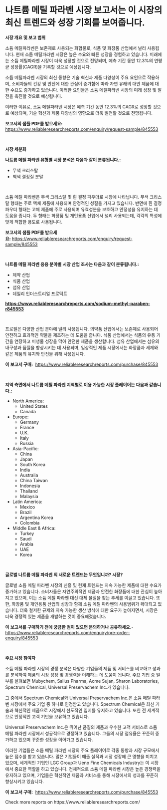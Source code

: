 <p><h1>나트륨 메틸 파라벤 시장 보고서는 이 시장의 최신 트렌드와 성장 기회를 보여줍니다.</h1></p><p><strong>시장 개요 및 보고 범위</strong></p>
<p><p>소듐 메틸파라벤은 보존제로 사용되는 화합물로, 식품 및 화장품 산업에서 널리 사용됩니다. 현재 소듐 메틸파라벤 시장은 높은 수요와 빠른 성장을 경험하고 있습니다. 미래에는 소듐 메틸파라벤 시장이 더욱 성장할 것으로 전망되며, 예측 기간 동안 12.3%의 연평균 성장률(CAGR)을 기록할 것으로 예상됩니다.</p><p>소듐 메틸파라벤 시장의 최신 동향은 기술 혁신과 제품 다양성이 주요 요인으로 작용하며, 소비자들의 건강 및 안전에 대한 관심이 증가함에 따라 자연 유래의 대안 제품에 대한 수요도 증가하고 있습니다. 이러한 요인들은 소듐 메틸파라벤 시장의 미래 성장 및 발전을 촉진할 것으로 예상됩니다.</p><p>이러한 이유로, 소듐 메틸파라벤 시장은 예측 기간 동안 12.3%의 CAGR로 성장할 것으로 예상되며, 기술 혁신과 제품 다양성의 영향으로 더욱 발전할 것으로 전망됩니다.</p></p>
<p><strong>보고서의 샘플 PDF를 받으세요:</strong> <a href="https://www.reliableresearchreports.com/enquiry/request-sample/845553">https://www.reliableresearchreports.com/enquiry/request-sample/845553</a></p>
<p>&nbsp;</p>
<p><strong>시장 세분화</strong></p>
<p><strong>나트륨 메틸 파라벤 유형별 시장 분석은 다음과 같이 분류됩니다.:</strong></p>
<p><ul><li>무색 크리스탈</li><li>백색 결정질 분말</li></ul></p>
<p>&nbsp;</p>
<p><p>소듐 메틸 파라벤은 무색 크리스탈 및 흰 결정 파우더로 시장에 나타납니다. 무색 크리스탈 형태는 주로 액체 제품에 사용되며 안정적인 성질을 가지고 있습니다. 반면에 흰 결정 파우더 형태는 고체 제품에 주로 사용되며 유효성분을 보호하고 안정성을 유지하는 데 도움을 줍니다. 두 형태는 화장품 및 개인용품 산업에서 널리 사용되는데, 각각의 특성에 맞게 적합한 용도로 사용됩니다.</p></p>
<p><strong>보고서의 샘플 PDF를 받으세요:</strong>&nbsp;<a href="https://www.reliableresearchreports.com/enquiry/request-sample/845553">https://www.reliableresearchreports.com/enquiry/request-sample/845553</a></p>
<p>&nbsp;</p>
<p><strong> 나트륨 메틸 파라벤 응용 분야별 시장 산업 조사는 다음과 같이 분류됩니다.:</strong></p>
<p><ul><li>제약 산업</li><li>식품 산업</li><li>섬유 산업</li><li>데일리 인더스트리얼 프로덕트</li></ul></p>
<p><strong><a href="https://www.reliableresearchreports.com/sodium-methyl-paraben-r845553">https://www.reliableresearchreports.com/sodium-methyl-paraben-r845553</a></strong></p>
<p>&nbsp;</p>
<p><p>프로필은 다양한 산업 분야에 널리 사용됩니다. 의약품 산업에서는 보존제로 사용되어 안전하고 효과적인 약물을 제조하는 데 도움을 줍니다. 식품 산업에서는 식품의 유통 기간을 연장하고 미생물 성장을 막아 안전한 제품을 생산합니다. 섬유 산업에서는 섬유의 내구성과 품질을 향상시키는 데 사용되며, 일상적인 제품 시장에서는 화장품과 세제와 같은 제품의 유지와 안전을 위해 사용됩니다.</p></p>
<p><strong>이 보고서 구매:</strong>&nbsp; <a href="https://www.reliableresearchreports.com/purchase/845553">https://www.reliableresearchreports.com/purchase/845553</a></p>
<p>&nbsp;</p>
<p><strong>지역 측면에서 나트륨 메틸 파라벤 지역별로 이용 가능한 시장 플레이어는 다음과 같습니다.:</strong></p>
<p><ul>
    <li>
        North America:
        <ul>
            <li>United States</li>
            <li>Canada</li>
        </ul>
    </li>
    <li>
        Europe:
        <ul>
            <li>Germany</li>
            <li>France</li>
            <li>U.K.</li>
            <li>Italy</li>
            <li>Russia</li>
        </ul>
    </li>
    <li>
        Asia-Pacific:
        <ul>
            <li>China</li>
            <li>Japan</li>
            <li>South Korea</li>
            <li>India</li>
            <li>Australia</li>
            <li>China Taiwan</li>
            <li>Indonesia</li>
            <li>Thailand</li>
            <li>Malaysia</li>
        </ul>
    </li>
    <li>
        Latin America:
        <ul>
            <li>Mexico</li>
            <li>Brazil</li>
            <li>Argentina Korea</li>
            <li>Colombia</li>
        </ul>
    </li>
    <li>
        Middle East & Africa:
        <ul>
            <li>Turkey</li>
            <li>Saudi</li>
            <li>Arabia</li>
            <li>UAE</li>
            <li>Korea</li>
        </ul>
    </li>
    </ul></p>
<p>&nbsp;</p>
<p><strong>글로벌 나트륨 메틸 파라벤 의 새로운 트렌드는 무엇입니까? 시장?</strong></p>
<p><p>글로벌 소듐 메틸 파라벤 시장의 신흥 및 현재 트렌드는 지속 가능한 제품에 대한 수요가 증가하고 있습니다. 소비자들은 자연주의적인 제품과 안전한 화장품에 대한 관심이 높아지고 있으며, 이는 소듐 메틸 파라벤 대신 대체 물질을 찾는 추세를 이끌고 있습니다. 또한, 화장품 및 개인용품 산업의 성장과 함께 소듐 메틸 파라벤의 사용범위가 확대되고 있습니다. 더욱 철저한 규제와 지속 가능한 생산 방식에 대한 요구가 높아지면서, 시장은 더욱 경쟁력 있는 제품을 개발하는 것이 중요해졌습니다.</p></p>
<p><strong>이 보고서를 구매하기 전에 궁금한 점이 있으면 문의하거나 공유하세요.</strong>- <a href="https://www.reliableresearchreports.com/enquiry/pre-order-enquiry/845553">https://www.reliableresearchreports.com/enquiry/pre-order-enquiry/845553</a></p>
<p>&nbsp;</p>
<p><strong>주요 시장 참여자</strong></p>
<p><p>소듐 메틸 파라벤 시장의 경쟁 분석은 다양한 기업들의 제품 및 서비스를 비교하고 성과를 분석하여 제품의 시장 성장 및 경쟁력을 이해하는 데 도움이 됩니다. 주요 기업 중 일부를 살펴보면 Mubychem, Salius Pharma, Acme Sujan, Sharon Laboratories, Spectrum Chemical, Universal Preservachem Inc.가 있습니다.</p><p>그 중에서 Spectrum Chemical와 Universal Preservachem Inc.은 소듐 메틸 파라벤 시장에서 주요 기업 중 하나로 인정받고 있습니다. Spectrum Chemical은 최신 기술과 혁신적인 제품으로 시장에서 선도적인 입지를 유지하고 있습니다. 또한 전 세계적으로 안정적인 고객 기반을 보유하고 있습니다.</p><p>Universal Preservachem Inc.은 뛰어난 품질의 제품과 우수한 고객 서비스로 소듐 메틸 파라벤 시장에서 성공적으로 경쟁하고 있습니다. 그들의 시장 점유율은 꾸준히 증가하고 있으며 꾸준한 성장을 이어가고 있습니다.</p><p>이러한 기업들은 소듐 메틸 파라벤 시장의 주요 플레이어로 각종 동향과 시장 규모에서 높은 점수를 받고 있습니다. 많은 기업들이 매출 실적과 시장 성장에 큰 영향을 미치고 있으며, 세계적인 기업인 LGC Group과 Ueno Fine Chemicals Industry는 이 시장에서 중요한 역할을 하고 있습니다. 전체적으로 소듐 메틸 파라벤 시장은 높은 경쟁력을 유지하고 있으며, 기업들은 혁신적인 제품과 서비스를 통해 시장에서의 성과를 꾸준히 향상시키고 있습니다.</p></p>
<p><strong>이 보고서 구매:</strong>&nbsp;&nbsp;<a href="https://www.reliableresearchreports.com/purchase/845553">https://www.reliableresearchreports.com/purchase/845553</a></p>
<p>Check more reports on https://www.reliableresearchreports.com/</p>